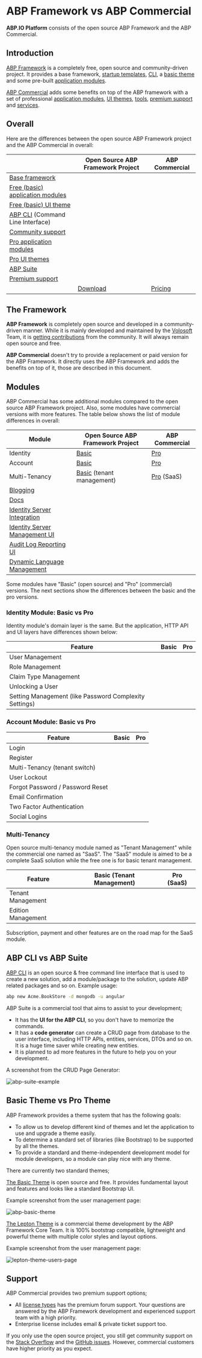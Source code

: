 # ABP Framework vs ABP Commercial

**ABP.IO Platform** consists of the open source ABP Framework and the ABP Commercial.

## Introduction

[ABP Framework](https://abp.io) is a completely free, open source and community-driven project. It provides a base framework, [startup templates](https://docs.abp.io/en/abp/latest/Startup-Templates/Index), [CLI](https://docs.abp.io/en/abp/latest/CLI), a [basic theme](https://docs.abp.io/en/abp/latest/Themes/Basic) and some pre-built [application modules](https://docs.abp.io/en/abp/latest/Modules/Index). 

[ABP Commercial](https://commercial.abp.io) adds some benefits on top of the ABP framework with a set of professional [application modules](https://commercial.abp.io/modules), [UI themes](https://commercial.abp.io/themes), [tools](https://commercial.abp.io/tools), [premium support](https://commercial.abp.io/support) and  [services](https://commercial.abp.io/additional-services). 

## Overall

Here are the differences between the open source ABP Framework project and the ABP Commercial in overall:

|                                                              | Open Source ABP Framework Project          | ABP Commercial                               |
| ------------------------------------------------------------ | ------------------------------------------ | -------------------------------------------- |
| [Base framework](https://github.com/abpframework/abp/)       | <i class="fa fa-check text-success"></i>   | <i class="fa fa-check text-success"></i>     |
| [Free (basic) application modules](https://docs.abp.io/en/abp/latest/Modules/Index) | <i class="fa fa-check text-success"></i>   | <i class="fa fa-check text-success"></i>     |
| [Free (basic) UI theme](https://docs.abp.io/en/abp/latest/Themes/Basic) | <i class="fa fa-check text-success"></i>   | <i class="fa fa-check text-success"></i>     |
| [ABP CLI](https://docs.abp.io/en/abp/latest/CLI) (Command Line Interface) | <i class="fa fa-check text-success"></i>   | <i class="fa fa-check text-success"></i>     |
| [Community support](https://stackoverflow.com/questions/tagged/abp) | <i class="fa fa-check text-success"></i>   | <i class="fa fa-check text-success"></i>     |
| [Pro application modules](https://commercial.abp.io/modules) | <i class="fa fa-minus text-secondary"></i> | <i class="fa fa-check text-success"></i>     |
| [Pro UI themes](https://commercial.abp.io/themes)            | <i class="fa fa-minus text-secondary"></i> | <i class="fa fa-check text-success"></i>     |
| [ABP Suite](https://commercial.abp.io/tools/suite)           | <i class="fa fa-minus text-secondary"></i> | <i class="fa fa-check text-success"></i>     |
| [Premium support](https://commercial.abp.io/support)         | <i class="fa fa-minus text-secondary"></i> | <i class="fa fa-check text-success"></i>     |
|                                                              | [Download](https://abp.io/get-started)     | [Pricing](https://commercial.abp.io/pricing) |

## The Framework

**ABP Framework** is completely open source and developed in a community-driven manner. While it is mainly developed and maintained by the [Volosoft](https://volosoft.com/) Team, it is [getting contributions](https://github.com/abpframework/abp/graphs/contributors) from the community. It will always remain open source and free.

**ABP Commercial** doesn't try to provide a replacement or paid version for the ABP Framework. It directly uses the ABP Framework and adds the benefits on top of it, those are described in this document.

## Modules

ABP Commercial has some additional modules compared to the open source ABP Framework project. Also, some modules have commercial versions with more features. The table below shows the list of module differences in overall:

| Module                                                       | Open Source ABP Framework Project                            | ABP Commercial                                             |
| ------------------------------------------------------------ | ------------------------------------------------------------ | ---------------------------------------------------------- |
| Identity                                                     | [Basic](https://docs.abp.io/en/abp/latest/Modules/Identity)  | [Pro](https://commercial.abp.io/modules/Volo.Identity.Pro) |
| Account                                                      | [Basic](https://docs.abp.io/en/abp/latest/Modules/Account)   | [Pro](https://commercial.abp.io/modules/Volo.Account.Pro)  |
| Multi-Tenancy                                                | [Basic](https://docs.abp.io/en/abp/latest/Modules/Tenant-Management) (tenant management) | [Pro](https://commercial.abp.io/modules/Volo.Saas) (SaaS)  |
| [Blogging](https://docs.abp.io/en/abp/latest/Modules/Blogging) | <i class="fa fa-check text-success"></i>                     | <i class="fa fa-check text-success"></i>                   |
| [Docs](https://docs.abp.io/en/abp/latest/Modules/Docs)       | <i class="fa fa-check text-success"></i>                     | <i class="fa fa-check text-success"></i>                   |
| [Identity Server Integration](https://docs.abp.io/en/abp/latest/Modules/IdentityServer) | <i class="fa fa-check text-success"></i>                     | <i class="fa fa-check text-success"></i>                   |
| [Identity Server Management UI](https://commercial.abp.io/modules/Volo.Identityserver.Ui) | <i class="fa fa-minus text-secondary"></i>                   | <i class="fa fa-check text-success"></i>                   |
| [Audit Log Reporting UI](https://commercial.abp.io/modules/Volo.AuditLogging.Ui) | <i class="fa fa-minus text-secondary"></i>                   | <i class="fa fa-check text-success"></i>                   |
| [Dynamic Language Management](https://commercial.abp.io/modules/Volo.LanguageManagement) | <i class="fa fa-minus text-secondary"></i>                   | <i class="fa fa-check text-success"></i>                   |

Some modules have "Basic" (open source) and "Pro" (commercial) versions. The next sections show the differences between the basic and the pro versions.

### Identity Module: Basic vs Pro

Identity module's domain layer is the same. But the application, HTTP API and UI layers have differences shown below:

| Feature                                                | Basic                                      | Pro                                      |
| ------------------------------------------------------ | ------------------------------------------ | ---------------------------------------- |
| User Management                                        | <i class="fa fa-check text-success"></i>   | <i class="fa fa-check text-success"></i> |
| Role Management                                        | <i class="fa fa-check text-success"></i>   | <i class="fa fa-check text-success"></i> |
| Claim Type Management                                  | <i class="fa fa-minus text-secondary"></i> | <i class="fa fa-check text-success"></i> |
| Unlocking a User                                       | <i class="fa fa-minus text-secondary"></i> | <i class="fa fa-check text-success"></i> |
| Setting Management (like Password Complexity Settings) | <i class="fa fa-minus text-secondary"></i> | <i class="fa fa-check text-success"></i> |

### Account Module: Basic vs Pro

| Feature                          | Basic                                      | Pro                                      |
| -------------------------------- | ------------------------------------------ | ---------------------------------------- |
| Login                            | <i class="fa fa-check text-success"></i>   | <i class="fa fa-check text-success"></i> |
| Register                         | <i class="fa fa-check text-success"></i>   | <i class="fa fa-check text-success"></i> |
| Multi-Tenancy (tenant switch)    | <i class="fa fa-check text-success"></i>   | <i class="fa fa-check text-success"></i> |
| User Lockout                     | <i class="fa fa-check text-success"></i>   | <i class="fa fa-check text-success"></i> |
| Forgot Password / Password Reset | <i class="fa fa-minus text-secondary"></i> | <i class="fa fa-check text-success"></i> |
| Email Confirmation               | <i class="fa fa-minus text-secondary"></i> | <i class="fa fa-check text-success"></i> |
| Two Factor Authentication        | <i class="fa fa-minus text-secondary"></i> | <i class="fa fa-check text-success"></i> |
| Social Logins                    | <i class="fa fa-minus text-secondary"></i> | <i class="fa fa-check text-success"></i> |

### Multi-Tenancy

Open source multi-tenancy module named as "Tenant Management" while the commercial one named as "SaaS". The "SaaS" module is aimed to be a complete SaaS solution while the free one is for basic tenant management.

| Feature                          | Basic (Tenant Management)                  | Pro (SaaS)                               |
| -------------------------------- | ------------------------------------------ | ---------------------------------------- |
| Tenant Management                | <i class="fa fa-check text-success"></i>   | <i class="fa fa-check text-success"></i> |
| Edition Management               | <i class="fa fa-minus text-secondary"></i> | <i class="fa fa-check text-success"></i> |

Subscription, payment and other features are on the road map for the SaaS module.

## ABP CLI vs ABP Suite

[ABP CLI](https://docs.abp.io/en/abp/latest/CLI) is an open source & free command line interface that is used to create a new solution, add a module/package to the solution, update ABP related packages and so on. Example usage:

````bash
abp new Acme.BookStore -d mongodb -u angular
````

ABP Suite is a commercial tool that aims to assist to your development;

* It has the **UI for the ABP CLI**, so you don't have to memorize the commands.
* It has a **code generator** can create a CRUD page from database to the user interface, including HTTP APIs, entities, services, DTOs and so on. It is a huge time saver while creating new entities.
* It is planned to ad more features in the future to help you on your development.

A screenshot from the CRUD Page Generator:

![abp-suite-example](images/abp-suite-example.png)

## Basic Theme vs Pro Theme

ABP Framework provides a theme system that has the following goals:

* To allow us to develop different kind of themes and let the application to use and upgrade a theme easily.
* To determine a standard set of libraries (like Bootstrap) to be supported by all the themes.
* To provide a standard and theme-independent development model for module developers, so a module can play nice with any theme.

There are currently two standard themes;

[The Basic Theme](https://docs.abp.io/en/abp/latest/Themes/Basic) is open source and free. It provides fundamental layout and features and looks like a standard Bootstrap UI.

Example screenshot from the user management page:

![abp-basic-theme](images/abp-basic-theme.png)

[The Lepton Theme](https://commercial.abp.io/themes) is a commercial theme development by the ABP Framework Core Team. It is 100% bootstrap compatible, lightweight and powerful theme with multiple color styles and layout options.

Example screenshot from the user management page:

![lepton-theme-users-page](images/lepton-theme-users-page.png)

## Support

ABP Commercial provides two premium support options;

* All [license types](https://commercial.abp.io/pricing) has the premium forum support. Your questions are answered by the ABP Framework development and experienced support team with a high priority.
* Enterprise license includes email & private ticket support too.

If you only use the open source project, you still get community support on the [Stack Overflow](https://stackoverflow.com/questions/tagged/abp) and the [GitHub issues](https://github.com/abpframework/abp/). However, commercial customers have higher priority as you expect.